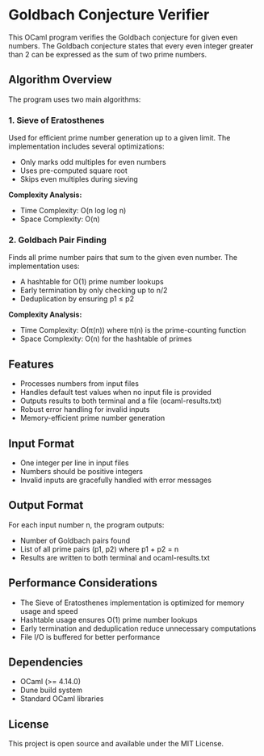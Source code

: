 # Goldbach Conjecture Verifier

This OCaml program verifies the Goldbach conjecture for given even numbers. The Goldbach conjecture states that every even integer greater than 2 can be expressed as the sum of two prime numbers.

## Algorithm Overview

The program uses two main algorithms:

### 1. Sieve of Eratosthenes
Used for efficient prime number generation up to a given limit. The implementation includes several optimizations:
- Only marks odd multiples for even numbers
- Uses pre-computed square root
- Skips even multiples during sieving

**Complexity Analysis:**
- Time Complexity: O(n log log n)
- Space Complexity: O(n)

### 2. Goldbach Pair Finding
Finds all prime number pairs that sum to the given even number. The implementation uses:
- A hashtable for O(1) prime number lookups
- Early termination by only checking up to n/2
- Deduplication by ensuring p1 ≤ p2

**Complexity Analysis:**
- Time Complexity: O(π(n)) where π(n) is the prime-counting function
- Space Complexity: O(n) for the hashtable of primes

## Features

- Processes numbers from input files
- Handles default test values when no input file is provided
- Outputs results to both terminal and a file (ocaml-results.txt)
- Robust error handling for invalid inputs
- Memory-efficient prime number generation

## Input Format
- One integer per line in input files
- Numbers should be positive integers
- Invalid inputs are gracefully handled with error messages

## Output Format
For each input number n, the program outputs:
- Number of Goldbach pairs found
- List of all prime pairs (p1, p2) where p1 + p2 = n
- Results are written to both terminal and ocaml-results.txt

## Performance Considerations

- The Sieve of Eratosthenes implementation is optimized for memory usage and speed
- Hashtable usage ensures O(1) prime number lookups
- Early termination and deduplication reduce unnecessary computations
- File I/O is buffered for better performance

## Dependencies

- OCaml (>= 4.14.0)
- Dune build system
- Standard OCaml libraries

## License

This project is open source and available under the MIT License.